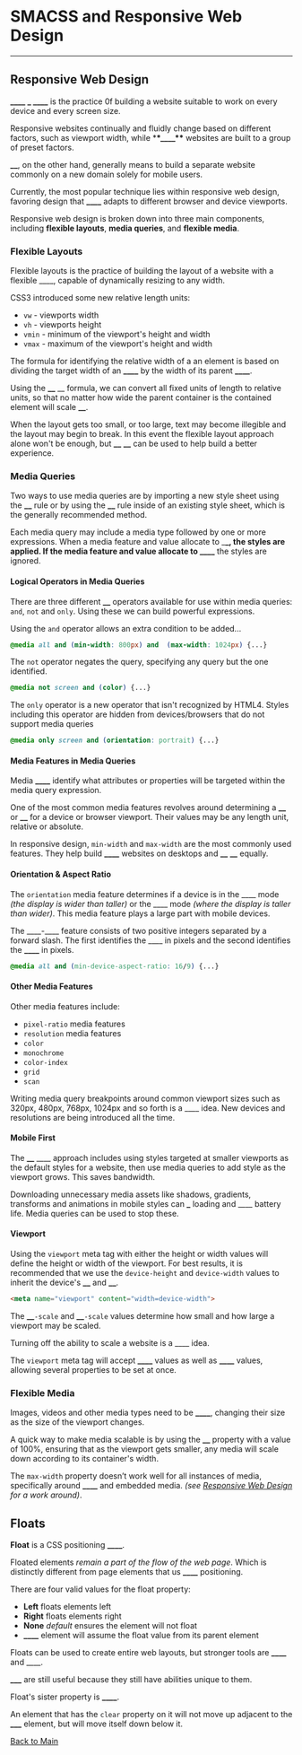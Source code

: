 # SMACSS and Responsive Web Design

---

## Responsive Web Design

**\_\_\_\_** **\_ \_\_\_\_** is the practice 0f building a website suitable to work on every device and every screen size.

Responsive websites continually and fluidly change based on different factors, such as viewport width, while \***\*\_\_\_\_\*\*** websites are built to a group of preset factors.

**\_\_**, on the other hand, generally means to build a separate website commonly on a new domain solely for mobile users.

Currently, the most popular technique lies within responsive web design, favoring design that **\_\_\_\_** adapts to different browser and device viewports.

Responsive web design is broken down into three main components, including **flexible layouts**, **media queries**, and **flexible media**.

### Flexible Layouts

Flexible layouts is the practice of building the layout of a website with a flexible \_\_\_\_, capable of dynamically resizing to any width.

CSS3 introduced some new relative length units:

- `vw` - viewports width
- `vh` - viewports height
- `vmin` - minimum of the viewport's height and width
- `vmax` - maximum of the viewport's height and width

The formula for identifying the relative width of a an element is based on dividing the target width of an **\_\_\_\_** by the width of its parent **\_\_\_\_**.

Using the **\_\_** \_\_ formula, we can convert all fixed units of length to relative units, so that no matter how wide the parent container is the contained element will scale **\_\_**.

When the layout gets too small, or too large, text may become illegible and the layout may begin to break. In this event the flexible layout approach alone won't be enough, but **\_\_** **\_\_** can be used to help build a better experience.

### Media Queries

Two ways to use media queries are by importing a new style sheet using the **\_\_** rule or by using the **\_\_** rule inside of an existing style sheet, which is the generally recommended method.

Each media query may include a media type followed by one or more expressions. When a media feature and value allocate to \_**\_, the styles are applied. If the media feature and value allocate to \_\_\_\_** the styles are ignored.

#### Logical Operators in Media Queries

There are three different **\_\_** operators available for use within media queries: `and`, `not` and `only`. Using these we can build powerful expressions.

Using the `and` operator allows an extra condition to be added...

```CSS
@media all and (min-width: 800px) and  (max-width: 1024px) {...}
```

The `not` operator negates the query, specifying any query but the one identified.

```CSS
@media not screen and (color) {...}
```

The `only` operator is a new operator that isn't recognized by HTML4. Styles including this operator are hidden from devices/browsers that do not support media queries

```CSS
@media only screen and (orientation: portrait) {...}
```

#### Media Features in Media Queries

Media **\_\_\_\_** identify what attributes or properties will be targeted within the media query expression.

One of the most common media features revolves around determining a **\_\_** or **\_\_** for a device or browser viewport. Their values may be any length unit, relative or absolute.

In responsive design, `min-width` and `max-width` are the most commonly used features. They help build **\_\_\_\_** websites on desktops and **\_\_** **\_\_** equally.

#### Orientation & Aspect Ratio

The `orientation` media feature determines if a device is in the \_\_\_\_ mode _(the display is wider than taller)_ or the \_\_\_\_ mode _(where the display is taller than wider)_. This media feature plays a large part with mobile devices.

The \_\_\_\_-\_\_\_\_ feature consists of two positive integers separated by a forward slash. The first identifies the \_\_\_\_ in pixels and the second identifies the **\_\_\_\_** in pixels.

```CSS
@media all and (min-device-aspect-ratio: 16/9) {...}
```

#### Other Media Features

Other media features include:

- `pixel-ratio` media features
- `resolution` media features
- `color`
- `monochrome`
- `color-index`
- `grid`
- `scan`

Writing media query breakpoints around common viewport sizes such as 320px, 480px, 768px, 1024px and so forth is a \_\_\_\_ idea. New devices and resolutions are being introduced all the time.

#### Mobile First

The **\_\_** \_\_\_\_ approach includes using styles targeted at smaller viewports as the default styles for a website, then use media queries to add style as the viewport grows. This saves bandwidth.

Downloading unnecessary media assets like shadows, gradients, transforms and animations in mobile styles can **\_** loading and \_\_\_\_ battery life. Media queries can be used to stop these.

#### Viewport

Using the `viewport` meta tag with either the height or width values will define the height or width of the viewport. For best results, it is recommended that we use the `device-height` and `device-width` values to inherit the device's **\_\_** and **\_\_**.

```HTML
<meta name="viewport" content="width=device-width">
```

The **\_\_**`-scale` and **\_\_**`-scale` values determine how small and how large a viewport may be scaled.

Turning off the ability to scale a website is a \_\_\_\_ idea.

The `viewport` meta tag will accept **\_\_\_\_** values as well as **\_\_\_\_** values, allowing several properties to be set at once.

### Flexible Media

Images, videos and other media types need to be **\_\_\_\_**, changing their size as the size of the viewport changes.

A quick way to make media scalable is by using the **\_\_** property with a value of 100%, ensuring that as the viewport gets smaller, any media will scale down according to its container's width.

The `max-width` property doesn’t work well for all instances of media, specifically around **\_\_\_\_** and embedded media. _(see [Responsive Web Design](https://learn.shayhowe.com/advanced-html-css/responsive-web-design/) for a work around)_.

## Floats

**Float** is a CSS positioning **\_\_\_\_**.

Floated elements _remain a part of the flow of the web page_. Which is distinctly different from page elements that us **\_\_\_\_** positioning.

There are four valid values for the float property:

- **Left** floats elements left
- **Right** floats elements right
- **None** _default_ ensures the element will not float
- **\_\_\_\_** element will assume the float value from its parent element

Floats can be used to create entire web layouts, but stronger tools are **\_\_\_\_** and \_\_\_\_.

**\_\_\_** are still useful because they still have abilities unique to them.

Float's sister property is **\_\_\_\_**.

An element that has the `clear` property on it will not move up adjacent to the **\_\_\_** element, but will move itself down below it.

[Back to Main](../README.md)
